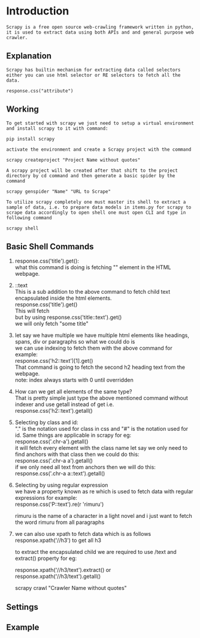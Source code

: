 # Introduction

    Scrapy is a free open source web-crawling framework written in python, it is used to extract data using both APIs and and general purpose web crawler.

## Explanation

    Scrapy has builtin mechanism for extracting data called selectors either you can use html selector or RE selectors to fetch all the data.

    response.css("attribute")

## Working

    To get started with scrapy we just need to setup a virtual environment and install scrapy to it with command:
    
    pip install scrapy
    
    activate the environment and create a Scrapy project with the command

    scrapy createproject "Project Name without quotes"

    A scrapy project will be created after that shift to the project directory by cd command and then generate a basic spider by the command

    scrapy genspider "Name" "URL to Scrape"

    To utilize scrapy completely one must master its shell to extract a sample of data, i.e. to prepare data models in items.py for scrapy to scrape data accordingly to open shell one must open CLI and type in following command

    scrapy shell

## Basic Shell Commands

1. response.css('title').get():  \
        what this command is doing is fetching "<title> </title>" element in the HTML webpage.

2. ::text  \
    This is a sub addition to the above command to fetch child text encapsulated inside the html elements.  \
    response.css('title').get()  \
    This will fetch <title> some title </title>  \
    but by using response.css('title::text').get()  \
    we will only fetch "some title"

3. let say we have multiple we have multiple html elements like headings, spans, div or paragraphs so what we could do is  \
   we can use indexing to fetch them with the above command for example:  \
   response.css('h2::text')[1].get()  \
   That command is going to fetch the second h2 heading text from the webpage.  \
   note: index always starts with 0 until overridden

4. How can we get all elements of the same type?  \
   That is pretty simple just type the above mentioned command without indexer and use getall instead of get i.e.  \
   response.css('h2::text').getall()

5. Selecting by class and id:  \
   "." is the notation used for class in css and "#" is the notation used for id. Same things are applicable in scrapy for eg:  \
   response.css('.chr-a').getall()  \
   it will fetch every element with the class name let say we only need to find anchors with that class then we could do this:  \
   response.css('.chr-a a').getall()  \
   if we only need all text from anchors then we will do this:  \
   response.css('.chr-a a::text').getall()

6. Selecting by using regular expression  \
    we have a property known as re which is used to fetch data with regular expressions for example:  \
    response.css('P::text').re(r 'rimuru')

    rimuru is the name of a character in a light novel and i just want to fetch the word rimuru from all paragraphs

7. we can also use xpath to fetch data which is as follows  \
    response.xpath('//h3') to get all h3

    to extract the encapsulated child we are required to use /text and extract() property for eg:

    response.xpath('//h3/text').extract() or response.xpath('//h3/text').getall()

    scrapy crawl "Crawler Name without quotes"

## Settings

## Example

